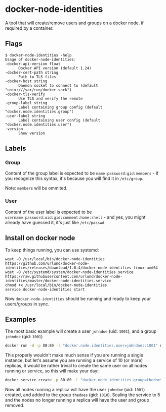 # docker-node-identities
A tool that will create/remove users and groups on a docker node, if required by a container.

## Flags

```
$ docker-node-identities -help
Usage of docker-node-identities:
-docker-api-version float
      Docker API version (default 1.24)
-docker-cert-path string
      Path to TLS files
-docker-host string
      Daemon socket to connect to (default "unix:///var/run/docker.sock")
-docker-tls-verify
      Use TLS and verify the remote
-group-label string
      Label containing group config (default "docker.node.identities.group")
-user-label string
      Label containing user config (default "docker.node.identities.user")
-version
	  Show version
```

## Labels

### Group
Content of the group label is expected to be `name:password:gid:members` - if you recognize this syntax, it's because you will find it in `/etc/group`.

Note: `members` will be ommited.

### User
Content of the user label is expected to be `username:password:uid:gid:comment:home:shell` - and yes, you might already have guessed it, it's just like `/etc/passwd`.

## Install on docker node
To keep things running, you can use systemd:

```
wget -O /usr/local/bin/docker-node-identities https://github.com/urlund/docker-node-identities/releases/download/1.0.4/docker-node-identities-linux-amd64
wget -O /etc/systemd/system/docker-node-identities.service https://raw.githubusercontent.com/urlund/docker-node-identities/master/docker-node-identities.service
chmod +x /usr/local/bin/docker-node-identities
service docker-node-identities start
```

Now `docker-node-identities` should be running and ready to keep your users/groups in sync.

## Examples
The most basic example will create a user `johndoe` (uid: `1001`), and a group `johndoe` (gid: `1001`)

```bash
docker run -d -p 80:80 -l "docker.node.identities.user=johndoe::1001" nginx
```

This properly wouldn't make much sense if you are running a single instance, but let's assume you are running a service of 10 (or more) replicas, it would be rather trivial to create the same user on all nodes running or service, so this will make your day:

```bash
docker service create -p 80:80 -l "docker.node.identities.group=thedoes::1010" -l "docker.node.identities.user=johndoe::1001:1010" nginx
```

Now all nodes running a replica will have the user `johndoe` (uid: `1001`) created, and added to the group `thedoes` (gid: `1010`). Scaling the service to 5 and the nodes no longer running a replica will have the user and group removed.
